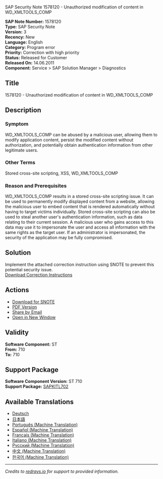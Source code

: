 SAP Security Note 1578120 - Unauthorized modification of content in WD_XMLTOOLS_COMP

**SAP Note Number:** 1578120  
**Type:** SAP Security Note  
**Version:** 3  
**Recency:** New  
**Language:** English  
**Category:** Program error  
**Priority:** Correction with high priority  
**Status:** Released for Customer  
**Released On:** 14.06.2011  
**Component:** Service > SAP Solution Manager > Diagnostics

## Title
1578120 - Unauthorized modification of content in WD_XMLTOOLS_COMP

## Description
### Symptom
WD_XMLTOOLS_COMP can be abused by a malicious user, allowing them to modify application content, persist the modified content without authorization, and potentially obtain authentication information from other legitimate users.

### Other Terms
Stored cross-site scripting, XSS, WD_XMLTOOLS_COMP

### Reason and Prerequisites
WD_XMLTOOLS_COMP results in a stored cross-site scripting issue. It can be used to permanently modify displayed content from a website, allowing the malicious user to embed content that is rendered automatically without having to target victims individually. Stored cross-site scripting can also be used to steal another user's authentication information, such as data relating to their current session. A malicious user who gains access to this data may use it to impersonate the user and access all information with the same rights as the target user. If an administrator is impersonated, the security of the application may be fully compromised.

## Solution
Implement the attached correction instruction using SNOTE to prevent this potential security issue.  
[Download Correction Instructions](https://me.sap.com/corrins/0001578120/162)

## Actions
- [Download for SNOTE](https://notesdownloads.sap.com/note/0040000009364062017)
- [PDF Version](https://userapps.support.sap.com/sap/support/sfm/notes/print/0001578120?language=en-US&token=D648C9BD3367735B406230113DB6C69A)
- [Share by Email](https://me.sap.com/)
- [Open in New Window](https://me.sap.com/)

## Validity
**Software Component:** ST  
**From:** 710  
**To:** 710

## Support Package
**Software Component Version:** ST 710  
**Support Package:** [SAPKITL702](https://me.sap.com/supportpackage/SAPKITL702)

## Available Translations
- [Deutsch](https://me.sap.com/notes/0001578120/D)
- [日本語](https://me.sap.com/notes/0001578120/J)
- [Português (Machine Translation)](https://me.sap.com/notes/0001578120/P)
- [Español (Machine Translation)](https://me.sap.com/notes/0001578120/S)
- [Français (Machine Translation)](https://me.sap.com/notes/0001578120/F)
- [Italiano (Machine Translation)](https://me.sap.com/notes/0001578120/I)
- [Русский (Machine Translation)](https://me.sap.com/notes/0001578120/R)
- [中文 (Machine Translation)](https://me.sap.com/notes/0001578120/1)
- [한국어 (Machine Translation)](https://me.sap.com/notes/0001578120/3)

---

*Credits to [redrays.io](https://redrays.io) for support to provided information.*